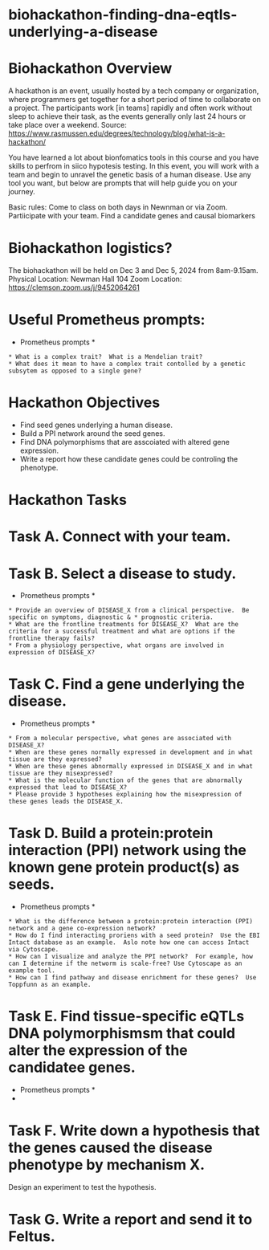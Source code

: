 # biohackathon-finding-dna-eqtls-underlying-a-disease


# Biohackathon Overview

A hackathon is an event, usually hosted by a tech company or organization, where programmers get together for a short period of time to collaborate on a project. The participants work [in teams] rapidly and often work without sleep to achieve their task, as the events generally only last 24 hours or take place over a weekend.  Source: https://www.rasmussen.edu/degrees/technology/blog/what-is-a-hackathon/

You have learned a lot about bionfomatics tools in this course and you have skills to perfrom in siico hypotesis testing.  In this event, you will work with a team and begin to unravel the genetic basis of a human disease.   Use any tool you want, but below are prompts that will help guide you on your journey.

Basic rules:  Come to class on both days in Newnman or via Zoom. Partiicipate with your team.  Find a candidate genes and causal biomarkers

# Biohackathon logistics?

The biohackathon will be held on Dec 3 and Dec 5, 2024 from 8am-9.15am.  
Physical Location: Newman Hall 104
Zoom Location: https://clemson.zoom.us/j/9452064261

# Useful Prometheus prompts:

* Prometheus prompts *
```
* What is a complex trait?  What is a Mendelian trait?
* What does it mean to have a complex trait contolled by a genetic subsytem as opposed to a single gene?

```

# Hackathon Objectives

* Find seed genes underlying a human disease.
* Build a PPI network around the seed genes.
* Find DNA polymorphisms that are asscoiated with altered gene expression.
* Write a report how these candidate genes could be controling the phenotype.

# Hackathon Tasks
# Task A. Connect with your team.

# Task B. Select a disease to study.

* Prometheus prompts *
```
* Provide an overview of DISEASE_X from a clinical perspective.  Be specific on symptoms, diagnostic & * prognostic criteria.
* What are the frontline treatments for DISEASE_X?  What are the criteria for a successful treatment and what are options if the frontline therapy fails?
* From a physiology perspective, what organs are involved in expression of DISEASE_X?
```

# Task C. Find a gene underlying the disease.

* Prometheus prompts *

```
* From a molecular perspective, what genes are associated with DISEASE_X?
* When are these genes normally expressed in development and in what tissue are they expressed?
* When are these genes abnormally expressed in DISEASE_X and in what tissue are they misexpressed?
* What is the molecular function of the genes that are abnormally expressed that lead to DISEASE_X?
* Please provide 3 hypotheses explaining how the misexpression of these genes leads the DISEASE_X.
```

# Task D. Build a protein:protein interaction (PPI) network using the known gene protein product(s) as seeds.

* Prometheus prompts *

```
* What is the difference between a protein:protein interaction (PPI) network and a gene co-expression network?
* How do I find interacting proriens with a seed protein?  Use the EBI Intact database as an example.  Aslo note how one can access Intact via Cytoscape.
* How can I visualize and analyze the PPI network?  For example, how can I determine if the networm is scale-free? Use Cytoscape as an example tool.
* How can I find pathway and disease enrichment for these genes?  Use Toppfunn as an example. 
```

# Task E.  Find tissue-specific eQTLs DNA polymorphismsm that could alter the expression of the candidatee genes.

* Prometheus prompts *
* 
# Task F. Write down a hypothesis that the genes caused the disease phenotype by mechanism X.  

Design an experiment to test the hypothesis.  

# Task G. Write a report and send it to Feltus.


